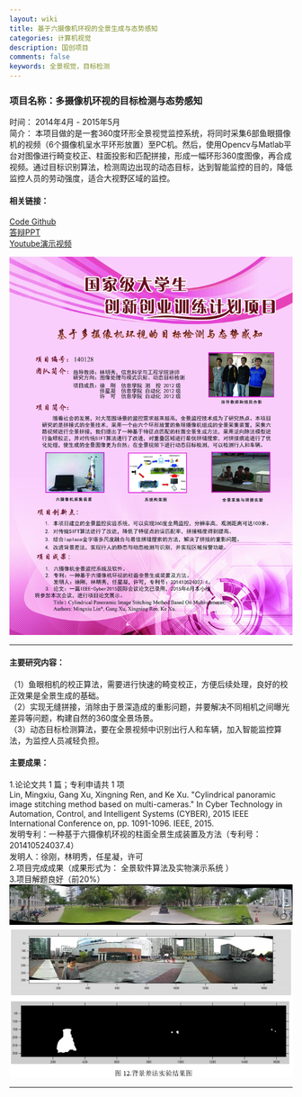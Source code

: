 ```yaml
---
layout: wiki
title: 基于六摄像机环视的全景生成与态势感知
categories: 计算机视觉
description: 国创项目
comments: false
keywords: 全景视觉，目标检测
---
```

### 项目名称：多摄像机环视的目标检测与态势感知
时间： 2014年4月 - 2015年5月 <br>
简介： 本项目做的是一套360度环形全景视觉监控系统，将同时采集6部鱼眼摄像机的视频（6个摄像机呈水平环形放置）至PC机。然后，使用Opencv与Matlab平台对图像进行畸变校正、柱面投影和匹配拼接，形成一幅环形360度图像，再合成视频。通过目标识别算法，检测周边出现的动态目标，达到智能监控的目的，降低监控人员的劳动强度，适合大视野区域的监控。
#### 相关链接：
  [Code Github](https://github.com/xugangtongji/panorama_maltab) <br>
  [答辩PPT](https://pan.baidu.com/s/1QdzAxtI5UYDp7ryXUpxsbA) <br>
  [Youtube演示视频](https://youtu.be/BB7zQSzsYVs) <br>

![](/images/blog/140128.jpg)
- - - - -
#### 主要研究内容：
（1）鱼眼相机的校正算法，需要进行快速的畸变校正，方便后续处理，良好的校正效果是全景生成的基础。 <br>
（2）实现无缝拼接，消除由于景深造成的重影问题，并要解决不同相机之间曝光差异等问题，构建自然的360度全景场景。 <br>
（3）动态目标检测算法，要在全景视频中识别出行人和车辆，加入智能监控算法，为监控人员减轻负担。 <br>

#### 主要成果：
1.论论文共 1 篇；专利申请共 1 项 <br>
 Lin, Mingxiu, Gang Xu, Xingning Ren, and Ke Xu. "Cylindrical panoramic image stitching method based on multi-cameras." In Cyber Technology in Automation, Control, and Intelligent Systems (CYBER), 2015 IEEE International Conference on, pp. 1091-1096. IEEE, 2015. <br>
 发明专利：一种基于六摄像机环视的柱面全景生成装置及方法（专利号：201410524037.4）<br>
 发明人：徐刚，林明秀，任星凝，许可<br>
2.项目完成成果（成果形式为： 全景软件算法及实物演示系统 ）<br>
3.项目解题良好（前20%）<br>
![](/images/blog/2018-03-13-16-03-31.jpg)
![](/images/blog/2018-03-13-16-04-13.jpg)

- - - -


